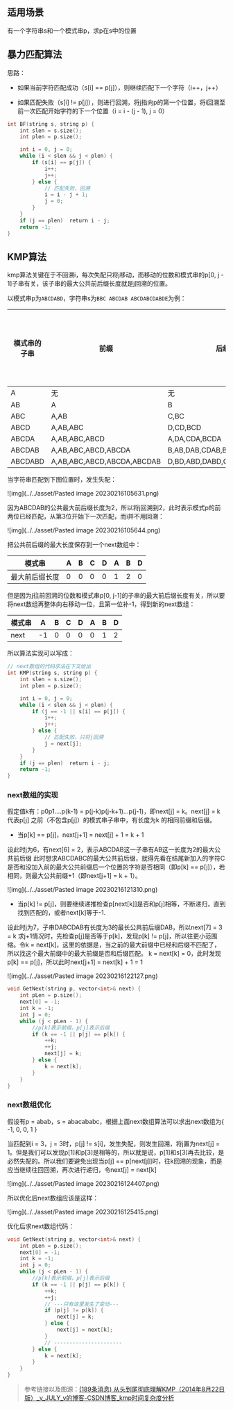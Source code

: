 ## 适用场景

有一个字符串s和一个模式串p，求p在s中的位置


## 暴力匹配算法

思路：

- 如果当前字符匹配成功（s[i] == p[j]），则继续匹配下一个字符（i++，j++）

- 如果匹配失败（s[i] != p[j]），则进行回溯，将j指向p的第一个位置，将i回溯至前一次匹配开始字符的下一个位置（i = i - (j - 1), j = 0）

```c++
int BF(string s, string p) {
    int slen = s.size();
    int plen = p.size();

    int i = 0, j = 0;
    while (i < slen && j < plen) {
        if (s[i] == p[j]) {
            i++;
            j++;
        } else {
            // 匹配失败，回溯
            i = i - j + 1;
            j = 0;
        }
    }
    if (j == plen)  return i - j;
    return -1;
}
```

  

## KMP算法

kmp算法关键在于不回溯i，每次失配只将j移动，而移动的位数和模式串的p[0, j - 1]子串有关，该子串的最大公共前后缀长度就是j回溯的位置。

以模式串p为`ABCDABD`，字符串s为`BBC ABCDAB ABCDABCDABDE`为例：

| 模式串的子串 | 前缀                       | 后缀                       | 公共前后缀长度 |
| ------------ | -------------------------- | -------------------------- | -------------- |
| A            | 无                         | 无                         | 0              |
| AB           | A                          | B                          | 0              |
| ABC          | A,AB                       | C,BC                       | 0              |
| ABCD         | A,AB,ABC                   | D,CD,BCD                   | 0              |
| ABCDA        | A,AB,ABC,ABCD              | A,DA,CDA,BCDA              | 1              |
| ABCDAB       | A,AB,ABC,ABCD,ABCDA        | B,AB,DAB,CDAB,BCDAB        | 2              |
| ABCDABD      | A,AB,ABC,ABCD,ABCDA,ABCDAB | D,BD,ABD,DABD,CDABD,BCDABD | 0               |

当字符串匹配到下图位置时，发生失配：

![img](../../asset/Pasted image 20230216105631.png)

因为ABCDAB的公共最大前后缀长度为2，所以将j回溯到2，此时表示模式p的前两位已经匹配，从第3位开始下一次匹配，而i并不用回溯：

![img](../../asset/Pasted image 20230216105644.png)

把公共前后缀的最大长度保存到一个next数组中：

| 模式串         | A   | B   | C   | D   | A   | B   | D   |
| -------------- | --- | --- | --- | --- | --- | --- | --- |
| 最大前后缀长度 | 0   | 0   | 0   | 0   | 1   | 2   | 0    |

但是因为j往前回溯的位数和模式串p[0, j-1]的子串的最大前后缀长度有关，所以要将next数组再整体向右移动一位，且第一位补-1，得到新的next数组：

| 模式串 | A   | B   | C   | D   | A   | B   | D   |
| ------ | --- | --- | --- | --- | --- | --- | --- |
| next   | -1  | 0   | 0   | 0   | 0   | 1   | 2   |

所以算法实现可以写成：

```c++
// next数组的代码求法在下文给出
int KMP(string s, string p) {
    int slen = s.size();
    int plen = p.size();

    int i = 0, j = 0;
    while (i < slen && j < plen) {
        if (j == -1 || s[i] == p[j]) {
            i++;
            j++;
        } else {
            // 匹配失败，只将j回溯
            j = next[j];
        }
    }
    if (j == plen)  return i - j;
    return -1;
}
```

### next数组的实现

假定值k有：p0p1....p(k-1) = p(j-k)p(j-k+1)...p(j-1)，即next[j] = k。next[j] = k 代表p[j] 之前（不包含p[j]）的模式串子串中，有长度为k 的相同前缀和后缀。

- 当p[k] == p[j]，next[j+1] = next[j] + 1 = k + 1

设此时j为6，有next[6] = 2，表示ABCDAB这一子串有AB这一长度为2的最大公共前后缀
此时想求ABCDABC的最大公共前后缀，就得先看在结尾新加入的字符C是否和没加入前的最大公共前缀后一个位置的字符是否相同（即p[k] == p[j]），若相同，则最大公共前缀+1（即next[j+1] = k + 1）。

![img](../../asset/Pasted image 20230216121310.png)

- 当p[k] != p[j]，则要继续递推检查p[next[k]]是否和p[j]相等，不断递归，直到找到匹配的，或者next[k]等于-1.

设此时j为7，子串DABCDAB有长度为3的最长公共前后缀DAB，所以next[7] = 3 = k
求j+1情况时，先检查p[j]是否等于p[k]，发现p[k] != p[j]，所以往更小范围缩。令k = next[k]，这里的依据是，当之前的最大前缀中已经和后缀不匹配了，所以找这个最大前缀中的最大前缀是否和后缀匹配。
k = next[k] = 0，此时发现p[k] == p[j]，所以此时next[j+1] = next[k] + 1 = 1

![img](../../asset/Pasted image 20230216122127.png)


```c++
void GetNext(string p, vector<int>& next) {
	int pLen = p.size();
	next[0] = -1;
	int k = -1;
	int j = 0;
	while (j < pLen - 1) {
		//p[k]表示前缀，p[j]表示后缀
		if (k == -1 || p[j] == p[k]) {
			++k;
			++j;
			next[j] = k;
		} else {
			k = next[k];
		}
	}
}
```

### next数组优化

假设有p = abab，s = abacababc，根据上面next数组算法可以求出next数组为{ -1, 0, 0, 1 }

当匹配到i = 3，j = 3时，p[j] != s[i]，发生失配，则发生回溯，将j置为next[j] = 1。但是我们可以发现p[1]和p[3]是相等的，所以就是说，p[1]和s[3]再去比较，是必然失配的。所以我们要避免出现当p[j] == p[next[j]]时，往k回溯的现象，而是应当继续往回回溯，再次进行递归，令next[j] = next[k]

![img](../../asset/Pasted image 20230216124407.png)

所以优化后next数组应该是这样：

![img](../../asset/Pasted image 20230216125415.png)

优化后求next数组代码：

```c++
void GetNext(string p, vector<int>& next) {
	int pLen = p.size();
	next[0] = -1;
	int k = -1;
	int j = 0;
	while (j < pLen - 1) {
		//p[k]表示前缀，p[j]表示后缀
		if (k == -1 || p[j] == p[k]) {
			++k;
			++j;
			// ---只有这里发生了变动---
			if (p[j] != p[k]) {
			    next[j] = k;
			} else {
				next[j] = next[k];
			}
			// ----------------------
		} else {
			k = next[k];
		}
	}
}
```


> 参考链接以及图源：[(189条消息) 从头到尾彻底理解KMP（2014年8月22日版）_v_JULY_v的博客-CSDN博客_kmp时间复杂度分析](https://blog.csdn.net/v_july_v/article/details/7041827#t10)